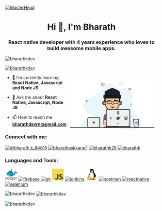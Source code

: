 [![MasterHead](https://3ulsmb4eg8vz37c0vz2si64j-wpengine.netdna-ssl.com/wp-content/uploads/2019/05/react-native-UX-design.gif)](https://rishavchanda.io)
<h1 align="center">Hi 👋, I'm Bharath</h1>
<h3 align="center">React native developer with 4 years experience who loves to build awesome mobile apps.</h3>

<p align="left"> <img src="https://komarev.com/ghpvc/?username=bharathkdev&label=Profile%20views&color=0e75b6&style=flat" alt="bharathkdev" /> </p>

<p align="left"> <a href="https://github.com/ryo-ma/github-profile-trophy"><img src="https://github-profile-trophy.vercel.app/?username=bharathkdev" alt="bharathkdev" /></a> </p>

<img align="right" src="https://raw.githubusercontent.com/kvssankar/kvssankar/main/programmer.gif" alt="Coding" width="300" />

- 🌱 I’m currently learning **React Native, Javascript and Node JS**

- 💬 Ask me about **React Native, Javascript, Node JS**

- 📫 How to reach me **bharathdevrn@gmail.com**

<h3 align="left">Connect with me:</h3>
<p align="left">
<a href="https://medium.com/@bharath.k_84816" target="blank"><img align="center" src="https://raw.githubusercontent.com/rahuldkjain/github-profile-readme-generator/master/src/images/icons/Social/medium.svg" alt="@bharath.k_84816" height="30" width="40" /></a>
<a href="https://www.hackerrank.com/bharathaskkarur1" target="blank"><img align="center" src="https://raw.githubusercontent.com/rahuldkjain/github-profile-readme-generator/master/src/images/icons/Social/hackerrank.svg" alt="bharathaskkarur1" height="30" width="40" /></a>
<a href="https://www.leetcode.com/bharathk25" target="blank"><img align="center" src="https://raw.githubusercontent.com/rahuldkjain/github-profile-readme-generator/master/src/images/icons/Social/leet-code.svg" alt="bharathk25" height="30" width="40" /></a>
<a href="https://auth.geeksforgeeks.org/user/bharathk" target="blank"><img align="center" src="https://raw.githubusercontent.com/rahuldkjain/github-profile-readme-generator/master/src/images/icons/Social/geeks-for-geeks.svg" alt="bharathk" height="30" width="40" /></a>
</p>

<h3 align="left">Languages and Tools:</h3>
<p align="left"> <a href="https://www.docker.com/" target="_blank" rel="noreferrer"> <img src="https://raw.githubusercontent.com/devicons/devicon/master/icons/docker/docker-original-wordmark.svg" alt="docker" width="40" height="40"/> </a> <a href="https://firebase.google.com/" target="_blank" rel="noreferrer"> <img src="https://www.vectorlogo.zone/logos/firebase/firebase-icon.svg" alt="firebase" width="40" height="40"/> </a> <a href="https://git-scm.com/" target="_blank" rel="noreferrer"> <img src="https://www.vectorlogo.zone/logos/git-scm/git-scm-icon.svg" alt="git" width="40" height="40"/> </a> <a href="https://developer.mozilla.org/en-US/docs/Web/JavaScript" target="_blank" rel="noreferrer"> <img src="https://raw.githubusercontent.com/devicons/devicon/master/icons/javascript/javascript-original.svg" alt="javascript" width="40" height="40"/> </a> <a href="https://www.jenkins.io" target="_blank" rel="noreferrer"> <img src="https://www.vectorlogo.zone/logos/jenkins/jenkins-icon.svg" alt="jenkins" width="40" height="40"/> </a> <a href="https://www.linux.org/" target="_blank" rel="noreferrer"> <img src="https://raw.githubusercontent.com/devicons/devicon/master/icons/linux/linux-original.svg" alt="linux" width="40" height="40"/> </a> <a href="https://postman.com" target="_blank" rel="noreferrer"> <img src="https://www.vectorlogo.zone/logos/getpostman/getpostman-icon.svg" alt="postman" width="40" height="40"/> </a> <a href="https://reactnative.dev/" target="_blank" rel="noreferrer"> <img src="https://reactnative.dev/img/header_logo.svg" alt="reactnative" width="40" height="40"/> </a> <a href="https://www.selenium.dev" target="_blank" rel="noreferrer"> <img src="https://raw.githubusercontent.com/detain/svg-logos/780f25886640cef088af994181646db2f6b1a3f8/svg/selenium-logo.svg" alt="selenium" width="40" height="40"/> </a> </p>

<p><img align="left" src="https://github-readme-stats.vercel.app/api/top-langs?username=bharathkdev&show_icons=true&locale=en&layout=compact" alt="bharathkdev" /></p>

<p>&nbsp;<img align="center" src="https://github-readme-stats.vercel.app/api?username=bharathkdev&show_icons=true&locale=en" alt="bharathkdev" /></p>

<p><img align="center" src="https://github-readme-streak-stats.herokuapp.com/?user=bharathkdev&" alt="bharathkdev" /></p>
